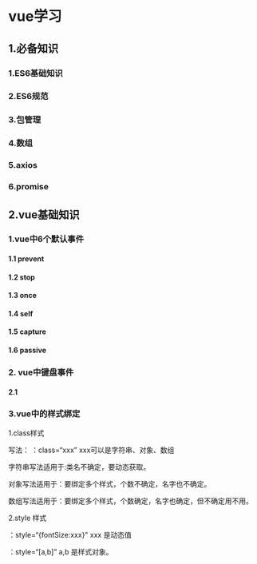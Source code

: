 # vue学习

## 	1.必备知识

### 	1.ES6基础知识

### 	2.ES6规范 

### 	3.包管理

### 	4.数组

### 	5.axios

### 	6.promise

## 	2.vue基础知识

### 	1.vue中6个默认事件

#### 			1.1 prevent

#### 			1.2 stop

#### 			1.3 once

#### 			1.4 self

#### 			1.5 capture

#### 			1.6 passive

### 	2. vue中键盘事件

#### 			2.1



### 3.vue中的样式绑定

1.class样式

写法： ：class=“xxx” xxx可以是字符串、对象、数组

字符串写法适用于:类名不确定，要动态获取。

对象写法适用于：要绑定多个样式，个数不确定，名字也不确定。

数组写法适用于：要绑定多个样式，个数确定，名字也确定，但不确定用不用。



2.style 样式

：style=“{fontSize:xxx}"	 xxx 是动态值

：style=“[a,b]” a,b 是样式对象。



